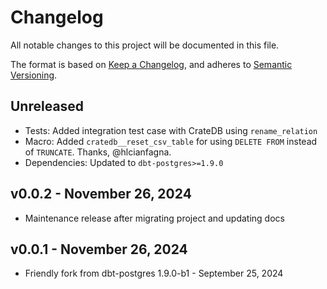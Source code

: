 # Changelog
All notable changes to this project will be documented in this file.

The format is based on [Keep a Changelog](https://keepachangelog.com/en/1.0.0/),
and adheres to [Semantic Versioning](https://semver.org/spec/v2.0.0.html).

## Unreleased
- Tests: Added integration test case with CrateDB using `rename_relation`
- Macro: Added `cratedb__reset_csv_table` for using `DELETE FROM`
  instead of `TRUNCATE`. Thanks, @hlcianfagna.
- Dependencies: Updated to `dbt-postgres>=1.9.0`

## v0.0.2 - November 26, 2024
- Maintenance release after migrating project and updating docs

## v0.0.1 - November 26, 2024
- Friendly fork from dbt-postgres 1.9.0-b1 - September 25, 2024
